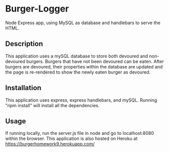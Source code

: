 # Burger-Logger
Node Express app, using MySQL as database and handlebars to serve the HTML.

## Description
This application uses a mySQL database to store both devoured and non-devoured burgers.  Burgers that have not been devoured can be eaten.  After burgers are devoured, their properties within the database are updated and the page is re-rendered to show the newly eaten burger as devoured.

## Installation
This application uses express, express handlebars, and mySQL.  Running "npm install" will install all the dependencies.

## Usage
If running locally, run the server.js file in node and go to localhost:8080 within the browser.  This application is also hosted on Heroku at https://burgerhomework9.herokuapp.com/